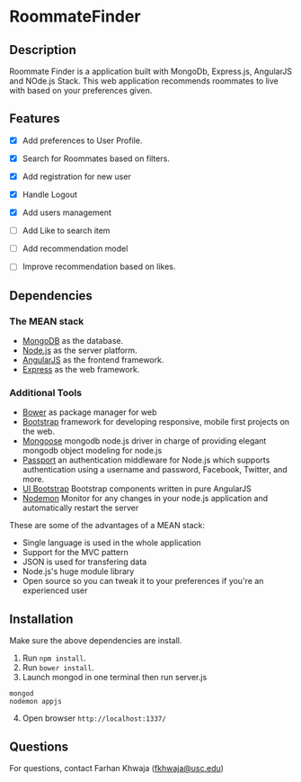 # RoommateFinder

## Description

Roommate Finder is a application built with MongoDb, Express.js, AngularJS and NOde.js Stack. This web application recommends roommates to live with based on your preferences given.

## Features

- [x] Add preferences to User Profile.
- [x] Search for Roommates based on filters.
- [x] Add registration for new user
- [x] Handle Logout
- [x] Add users management
- [ ] Add Like to search item
- [ ] Add recommendation model
- [ ] Improve recommendation based on likes.


## Dependencies

### The MEAN stack

* [MongoDB](http://www.mongodb.org/) as the database.
* [Node.js](http://nodejs.org/) as the server platform.
* [AngularJS](https://angularjs.org/) as the frontend framework.
* [Express](http://expressjs.com/) as the web framework.

### Additional Tools

* [Bower](http://bower.io/) as package manager for web
* [Bootstrap](http://getbootstrap.com/) framework for developing responsive, mobile first projects on the web.
* [Mongoose](http://mongoosejs.com/) mongodb node.js driver in charge of providing elegant mongodb object modeling for node.js
* [Passport](http://passportjs.org/) an authentication middleware for Node.js which supports authentication using a username and password, Facebook, Twitter, and more.
* [UI Bootstrap](http://angular-ui.github.io/bootstrap/) Bootstrap components written in pure AngularJS
* [Nodemon](https://github.com/remy/nodemon) Monitor for any changes in your node.js application and automatically restart the server


These are some of the advantages of a MEAN stack:

- Single language is used in the whole application
- Support for the MVC pattern
- JSON is used for transfering data
- Node.js's huge module library
- Open source so you can tweak it to your preferences if you're an experienced user

## Installation

Make sure the above dependencies are install. 

1. Run <code>npm install</code>.
2. Run <code>bower install</code>.
3. Launch mongod in one terminal then run server.js
````
mongod
nodemon appjs
````
4. Open browser `http://localhost:1337/`

## Questions

For questions, contact Farhan Khwaja (fkhwaja@usc.edu)

